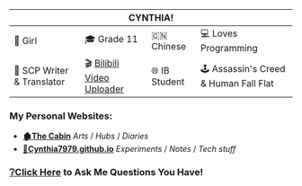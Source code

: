 <table><thead><tr><th colspan="4">CYNTHIA!</th></tr></thead><tbody><tr><td>👩 Girl</td><td>🎓 Grade 11</td><td>🇨🇳 Chinese</td><td>💻 Loves Programming</td></tr><tr><td> 📝 SCP Writer &amp; Translator</td><td>🎬 <a href="https://space.bilibili.com/277809595" target="_blank" rel="noopener noreferrer">Bilibili Video Uploader</a></td><td>🌐 IB Student</td><td>🕹 Assassin's Creed &amp; Human Fall Flat</td></tr></tbody></table>

### My Personal Websites:
* **[🏚The Cabin](http://cynthia-s-cabin.wikidot.com/)** *Arts* / *Hubs* / *Diaries*
* **[📌Cynthia7979.github.io](https://cynthia7979.github.io)** *Experiments* / *Notes* / *Tech stuff*

### [❔Click Here](http://cynthiawangqa.chatango.com) to Ask Me Questions You Have!

<!--
**Cynthia7979/Cynthia7979** is a ✨ _special_ ✨ repository because its `README.md` (this file) appears on your GitHub profile.

Here are some ideas to get you started:

- 🔭 I’m currently working on ...
- 🌱 I’m currently learning ...
- 👯 I’m looking to collaborate on ...
- 🤔 I’m looking for help with ...
- 💬 Ask me about ...
- 📫 How to reach me: ...
- 😄 Pronouns: ...
- ⚡ Fun fact: ...
-->

